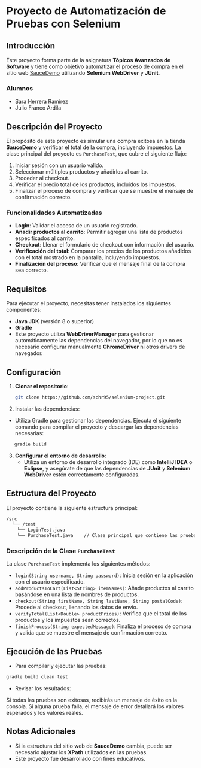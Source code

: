 # Proyecto de Automatización de Pruebas con Selenium

## Introducción

Este proyecto forma parte de la asignatura **Tópicos Avanzados de Software** y tiene como objetivo automatizar el proceso de compra en el sitio web [SauceDemo](https://www.saucedemo.com/) utilizando **Selenium WebDriver** y **JUnit**. 

### Alumnos

- Sara Herrera Ramírez
- Julio Franco Ardila

## Descripción del Proyecto

El propósito de este proyecto es simular una compra exitosa en la tienda **SauceDemo** y verificar el total de la compra, incluyendo impuestos. La clase principal del proyecto es `PurchaseTest`, que cubre el siguiente flujo:

1. Iniciar sesión con un usuario válido.
2. Seleccionar múltiples productos y añadirlos al carrito.
3. Proceder al checkout.
4. Verificar el precio total de los productos, incluidos los impuestos.
5. Finalizar el proceso de compra y verificar que se muestre el mensaje de confirmación correcto.

### Funcionalidades Automatizadas

- **Login**: Validar el acceso de un usuario registrado.
- **Añadir productos al carrito**: Permitir agregar una lista de productos especificados al carrito.
- **Checkout**: Llenar el formulario de checkout con información del usuario.
- **Verificación del total**: Comparar los precios de los productos añadidos con el total mostrado en la pantalla, incluyendo impuestos.
- **Finalización del proceso**: Verificar que el mensaje final de la compra sea correcto.

## Requisitos

Para ejecutar el proyecto, necesitas tener instalados los siguientes componentes:

- **Java JDK** (versión 8 o superior)
- **Gradle**
- Este proyecto utiliza **WebDriverManager** para gestionar automáticamente las dependencias del navegador, por lo que no es necesario configurar manualmente **ChromeDriver** ni otros drivers de navegador.


## Configuración

1. **Clonar el repositorio**:

   ```bash
   git clone https://github.com/schr95/selenium-project.git
   ```
2. Instalar las dependencias:

- Utiliza Gradle para gestionar las dependencias. Ejecuta el siguiente comando para compilar el proyecto y descargar las dependencias necesarias:

```bash
   gradle build
   ```

3. **Configurar el entorno de desarrollo**:
   - Utiliza un entorno de desarrollo integrado (IDE) como **IntelliJ IDEA** o **Eclipse**, y asegúrate de que las dependencias de **JUnit** y **Selenium WebDriver** estén correctamente configuradas.

## Estructura del Proyecto

El proyecto contiene la siguiente estructura principal:

```bash
/src
  └── /test
    └── LoginTest.java 
    └── PurchaseTest.java    // Clase principal que contiene las pruebas de automatización
```

### Descripción de la Clase `PurchaseTest`

La clase `PurchaseTest` implementa los siguientes métodos:

- `login(String username, String password)`: Inicia sesión en la aplicación con el usuario especificado.
- `addProductsToCart(List<String> itemNames)`: Añade productos al carrito basándose en una lista de nombres de productos.
- `checkout(String firstName, String lastName, String postalCode)`: Procede al checkout, llenando los datos de envío.
- `verifyTotal(List<Double> productPrices)`: Verifica que el total de los productos y los impuestos sean correctos.
- `finishProcess(String expectedMessage)`: Finaliza el proceso de compra y valida que se muestre el mensaje de confirmación correcto.

## Ejecución de las Pruebas

- Para compilar y ejecutar las pruebas:

```bash
gradle build clean test
```

- Revisar los resultados:

Si todas las pruebas son exitosas, recibirás un mensaje de éxito en la consola. Si alguna prueba falla, el mensaje de error detallará los valores esperados y los valores reales.

## Notas Adicionales

- Si la estructura del sitio web de **SauceDemo** cambia, puede ser necesario ajustar los **XPath** utilizados en las pruebas.
- Este proyecto fue desarrollado con fines educativos.

